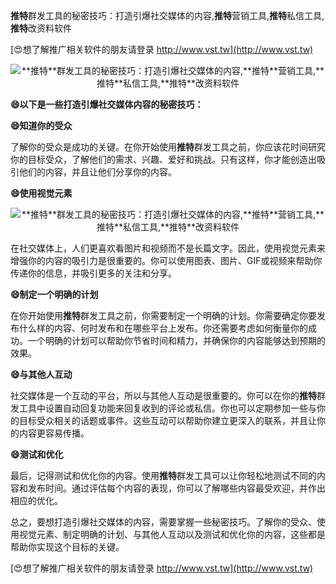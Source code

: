 **推特**群发工具的秘密技巧：打造引爆社交媒体的内容,**推特**营销工具,**推特**私信工具,**推特**改资料软件

[😍想了解推广相关软件的朋友请登录 http://www.vst.tw](http://www.vst.tw)

 <center><img src="https://vst.tw/MP4/tuiguang/png/2.png" alt="**推特**群发工具的秘密技巧：打造引爆社交媒体的内容,**推特**营销工具,**推特**私信工具,**推特**改资料软件"></center>

**😄以下是一些打造引爆社交媒体内容的秘密技巧：**

**😄知道你的受众**

了解你的受众是成功的关键。在你开始使用**推特**群发工具之前，你应该花时间研究你的目标受众，了解他们的需求、兴趣、爱好和挑战。只有这样，你才能创造出吸引他们的内容，并且让他们分享你的内容。

**😄使用视觉元素**

 <center><img src="https://vst.tw/MP4/tuiguang/png/8.png" alt="**推特**群发工具的秘密技巧：打造引爆社交媒体的内容,**推特**营销工具,**推特**私信工具,**推特**改资料软件"></center>

在社交媒体上，人们更喜欢看图片和视频而不是长篇文字。因此，使用视觉元素来增强你的内容的吸引力是很重要的。你可以使用图表、图片、GIF或视频来帮助你传递你的信息，并吸引更多的关注和分享。

**😄制定一个明确的计划**

在你开始使用**推特**群发工具之前，你需要制定一个明确的计划。你需要确定你要发布什么样的内容、何时发布和在哪些平台上发布。你还需要考虑如何衡量你的成功。一个明确的计划可以帮助你节省时间和精力，并确保你的内容能够达到预期的效果。

**😄与其他人互动**

社交媒体是一个互动的平台，所以与其他人互动是很重要的。你可以在你的**推特**群发工具中设置自动回复功能来回复收到的评论或私信。你也可以定期参加一些与你的目标受众相关的话题或事件。这些互动可以帮助你建立更深入的联系，并且让你的内容更容易传播。

**😄测试和优化**

最后，记得测试和优化你的内容。使用**推特**群发工具可以让你轻松地测试不同的内容和发布时间。通过评估每个内容的表现，你可以了解哪些内容最受欢迎，并作出相应的优化。

总之，要想打造引爆社交媒体的内容，需要掌握一些秘密技巧。了解你的受众、使用视觉元素、制定明确的计划、与其他人互动以及测试和优化你的内容，这些都是帮助你实现这个目标的关键。

[😍想了解推广相关软件的朋友请登录 http://www.vst.tw](http://www.vst.tw)



